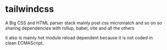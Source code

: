 # tailwindcss
A Big CSS and HTML parser stack mainly post css micromatch and so on so sharing dependencies with rollup, babel, vite and all the others

it also is mainly hot module reload dependent because it is not coded in clean ECMAScript.
